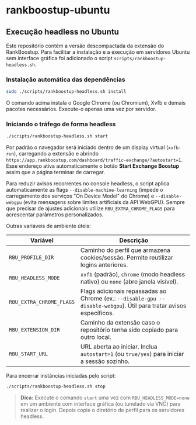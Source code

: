 # rankboostup-ubuntu

## Execução headless no Ubuntu

Este repositório contém a versão descompactada da extensão do RankBoostup. Para facilitar a instalação e a execução em servidores Ubuntu sem interface gráfica foi adicionado o script `scripts/rankboostup-headless.sh`.

### Instalação automática das dependências

```bash
sudo ./scripts/rankboostup-headless.sh install
```

O comando acima instala o Google Chrome (ou Chromium), Xvfb e demais pacotes necessários. Execute-o apenas uma vez por servidor.

### Iniciando o tráfego de forma headless

```bash
./scripts/rankboostup-headless.sh start
```

Por padrão o navegador será iniciado dentro de um display virtual (`xvfb-run`), carregando a extensão e abrindo `https://app.rankboostup.com/dashboard/traffic-exchange/?autostart=1`. Esse endereço ativa automaticamente o botão **Start Exchange Boostup** assim que a página terminar de carregar.

Para reduzir avisos recorrentes no console headless, o script aplica automaticamente as flags `--disable-machine-learning` (impede o carregamento dos serviços "On Device Model" do Chrome) e `--disable-webgpu` (evita mensagens sobre limites artificiais da API WebGPU). Sempre que precisar de ajustes adicionais utilize `RBU_EXTRA_CHROME_FLAGS` para acrescentar parâmetros personalizados.

Outras variáveis de ambiente úteis:

| Variável              | Descrição                                                                                 |
|-----------------------|-------------------------------------------------------------------------------------------|
| `RBU_PROFILE_DIR`     | Caminho do perfil que armazena cookies/sessão. Permite reutilizar logins anteriores.      |
| `RBU_HEADLESS_MODE`   | `xvfb` (padrão), `chrome` (modo headless nativo) ou `none` (abre janela visível).        |
| `RBU_EXTRA_CHROME_FLAGS` | Flags adicionais repassadas ao Chrome (ex.: `--disable-gpu --disable-webgpu`). Útil para tratar avisos específicos. |
| `RBU_EXTENSION_DIR`   | Caminho da extensão caso o repositório tenha sido copiado para outro local.              |
| `RBU_START_URL`       | URL aberta ao iniciar. Inclua `autostart=1` (ou `true/yes`) para iniciar a sessão sozinho.|

Para encerrar instâncias iniciadas pelo script:

```bash
./scripts/rankboostup-headless.sh stop
```

> **Dica:** Execute o comando `start` uma vez com `RBU_HEADLESS_MODE=none` em um ambiente com interface gráfica (ou tunelado via VNC) para realizar o login. Depois copie o diretório de perfil para os servidores headless.
 
